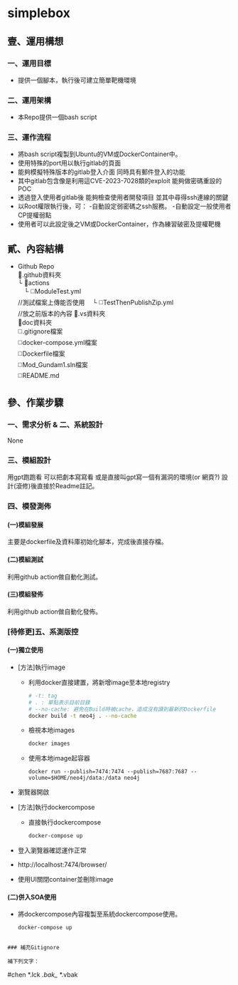 # simplebox

## 壹、運用構想

### 一、運用目標

* 提供一個腳本，執行後可建立簡單靶機環境

### 二、運用架構

* 本Repo提供一個bash script

### 三、運作流程

* 將bash script複製到Ubuntu的VM或DockerContainer中。
* 使用特殊的port用以執行gitlab的頁面
* 能夠模擬特殊版本的gitlab登入介面 同時具有郵件登入的功能
* 其中gitlab包含像是利用這CVE-2023-7028類的exploit 能夠做密碼重設的POC
* 透過登入使用者gitlab後 能夠檢查使用者開發項目 並其中尋得ssh連線的關鍵
* 以Root權限執行後，可：
  -自動設定弱密碼之ssh服務。
  -自動設定一般使用者CP提權弱點 
* 使用者可以此設定後之VM或DockerContainer，作為練習破密及提權靶機

## 貳、內容結構

* Github Repo<br/>
  📁.github資料夾<br/>
  └ 📁actions<br/>
  　└ ◻️ModuleTest.yml<br/>  //測試檔案上傳能否使用
  　└ ◻️TestThenPublishZip.yml<br/> //放之前版本的內容
  📁.vs資料夾<br/>
  📁doc資料夾<br/>
  ◻️.gitignore檔案<br/>
  ◻️docker-compose.yml檔案<br/>
  ◻️Dockerfile檔案<br/>
  ◻️Mod_Gundam1.sln檔案<br/>
  ◻️README.md<br/>

## 參、作業步驟

### 一、需求分析 & 二、系統設計

None

### 三、模組設計
用gpt跑跑看 可以把劇本寫寫看 或是直接叫gpt寫一個有漏洞的環境(or 網頁?)
設計(滾修)後直接於Readme註記。

### 四、模發測佈

#### (一)模組發展

主要是dockerfile及資料庫初始化腳本，完成後直接存檔。

#### (二)模組測試

利用github action做自動化測試。

#### (三)模組發佈

利用github action做自動化發佈。

### [待修更]五、系測版控

#### (一)獨立使用

* [方法]執行image
  * 利用docker直接建置，將新增image至本地registry
    ```bash
    # -t: tag
    # . : 單點表示目前目錄
    # --no-cache: 避免在Build時被cache，造成沒有讀到最新的Dockerfile
    docker build -t neo4j . --no-cache
    ```
  * 檢視本地images
    ```bash
    docker images
    ```  
  * 使用本地image起容器
    ```
    docker run --publish=7474:7474 --publish=7687:7687 --volume=$HOME/neo4j/data:/data neo4j
    ```
* 瀏覽器開啟 
* [方法]執行dockercompose
  * 直接執行dockercompose
    ```powershell
    docker-compose up
    ```
* 登入瀏覽器確認運作正常
* http://localhost:7474/browser/

* 使用UI關閉container並刪除image

#### (二)併入SOA使用

* 將dockercompose內容複製至系統dockercompose使用。
  ```
  docker-compose up 
  ```
```

### 補充Gitignore

補下列文字：
```
#chen
*.lck
*.bak_*
*.vbak
```
